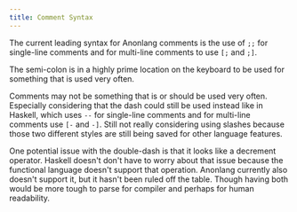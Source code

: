 ```yaml
---
title: Comment Syntax
---
```

The current leading syntax for Anonlang comments is the use of `;;` for single-line comments and for multi-line comments to use `[;` and `;]`.

The semi-colon is in a highly prime location on the keyboard to be used for something that is used very often. 

Comments may not be something that is or should be used very often. Especially considering that the dash could still be used instead like in Haskell, which uses `--` for single-line comments and for multi-line comments use `[-` and `-]`. Still not really considering using slashes because those two different styles are still being saved for other language features.

One potential issue with the double-dash is that it looks like a decrement operator. Haskell doesn't don't have to worry about that issue because the functional language doesn't support that operation. Anonlang currently also doesn't support it, but it hasn't been ruled off the table. Though having both would be more tough to parse for compiler and perhaps for human readability.
